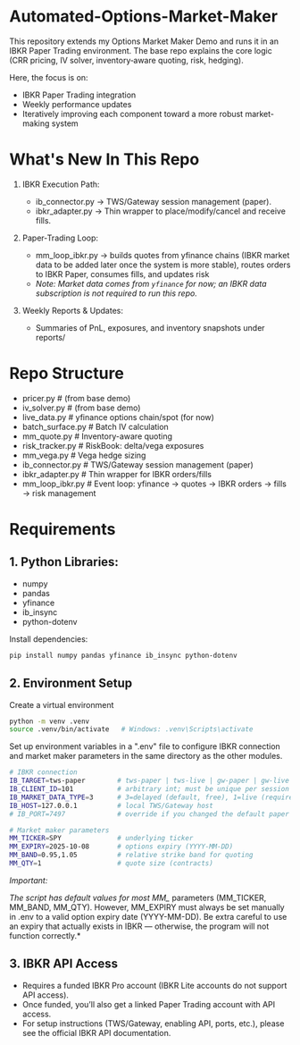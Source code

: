 # Automated-Options-Market-Maker

This repository extends my Options Market Maker Demo and runs it in an IBKR Paper Trading environment.
The base repo explains the core logic (CRR pricing, IV solver, inventory‑aware quoting, risk, hedging).

Here, the focus is on: 
- IBKR Paper Trading integration
- Weekly performance updates 
- Iteratively improving each component toward a more robust market-making system

# What's New In This Repo

1. IBKR Execution Path:
   - ib_connector.py → TWS/Gateway session management (paper).
   - ibkr_adapter.py → Thin wrapper to place/modify/cancel and receive fills.

2. Paper‑Trading Loop:
   - mm_loop_ibkr.py → builds quotes from yfinance chains (IBKR market data to be added later once the system is more stable), routes orders to IBKR Paper, consumes fills, and updates risk
   - *Note: Market data comes from `yfinance` for now; an IBKR data subscription is not required to run this repo.* 

3. Weekly Reports & Updates:
   - Summaries of PnL, exposures, and inventory snapshots under reports/

# Repo Structure

- pricer.py # (from base demo)
- iv_solver.py # (from base demo)
- live_data.py # yfinance options chain/spot (for now)
- batch_surface.py # Batch IV calculation
- mm_quote.py # Inventory-aware quoting
- risk_tracker.py # RiskBook: delta/vega exposures
- mm_vega.py # Vega hedge sizing
- ib_connector.py # TWS/Gateway session management (paper)
- ibkr_adapter.py # Thin wrapper for IBKR orders/fills
- mm_loop_ibkr.py # Event loop: yfinance → quotes → IBKR orders → fills → risk management

# Requirements

 ## 1. **Python Libraries:**
    
   - numpy
   - pandas
   - yfinance
   - ib_insync
   - python-dotenv

   Install dependencies:

```bash
pip install numpy pandas yfinance ib_insync python-dotenv
```

## 2. **Environment Setup**

   Create a virtual environment

```bash
python -m venv .venv
source .venv/bin/activate   # Windows: .venv\Scripts\activate
```
   
   Set up environment variables in a ".env" file to configure IBKR connection and market maker parameters in the same directory as the other modules. 

```bash
# IBKR connection
IB_TARGET=tws-paper        # tws-paper | tws-live | gw-paper | gw-live
IB_CLIENT_ID=101           # arbitrary int; must be unique per session
IB_MARKET_DATA_TYPE=3      # 3=delayed (default, free), 1=live (requires subscription)
IB_HOST=127.0.0.1          # local TWS/Gateway host
# IB_PORT=7497             # override if you changed the default paper port

# Market maker parameters
MM_TICKER=SPY              # underlying ticker
MM_EXPIRY=2025-10-08       # options expiry (YYYY-MM-DD)
MM_BAND=0.95,1.05          # relative strike band for quoting
MM_QTY=1                   # quote size (contracts)

```

   *Important:*
   
   *The script has default values for most MM_* parameters (MM_TICKER, MM_BAND, MM_QTY). However, MM_EXPIRY must always be set manually in .env to a valid option expiry date (YYYY-MM-DD). Be extra careful to use an expiry that actually exists in IBKR — otherwise, the program will not function correctly.*

## 3. **IBKR API Access**
   
   - Requires a funded IBKR Pro account (IBKR Lite accounts do not support API access).
   - Once funded, you’ll also get a linked Paper Trading account with API access.
   - For setup instructions (TWS/Gateway, enabling API, ports, etc.), please see the official IBKR API documentation.

 
